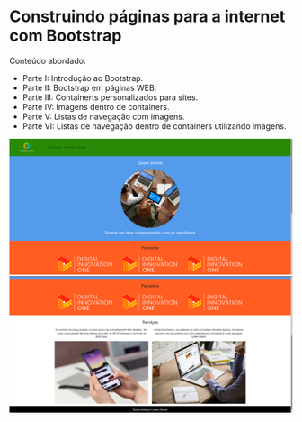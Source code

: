 # Construindo páginas para a internet com Bootstrap

Conteúdo abordado:

 - Parte I: Introdução ao Bootstrap.
 - Parte II: Bootstrap em páginas WEB.
 - Parte III: Containerts personalizados para sites.
 - Parte IV: Imagens dentro de containers.
 - Parte V: Listas de navegação com imagens.
 - Parte VI: Listas de navegação dentro de containers utilizando imagens.
  
![](img/quem-somos.gif)
![](img/parceiros-servicos.png)